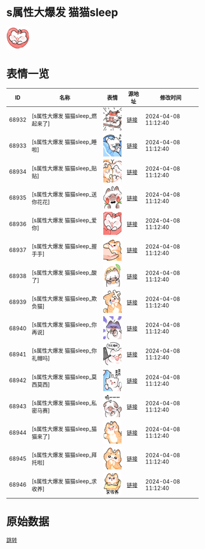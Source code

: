 # s属性大爆发 猫猫sleep

<img src="./cover.png" height="60" alt="cover" />

# 表情一览

|ID|名称|表情|源地址|修改时间|
|----|----|----|----|----|
|68932|[s属性大爆发 猫猫sleep_燃起来了]|<img src="./pic/068932_%5Bs属性大爆发 猫猫sleep_燃起来了%5D.png" height="60" alt="燃起来了"/>|[链接](https://i0.hdslb.com/bfs/garb/1d42c6a92a56039db1227787423d6c48c38a7b59.png)|2024-04-08 11:12:40|
|68933|[s属性大爆发 猫猫sleep_睡啦]|<img src="./pic/068933_%5Bs属性大爆发 猫猫sleep_睡啦%5D.png" height="60" alt="睡啦"/>|[链接](https://i0.hdslb.com/bfs/garb/9040646f12f72708f18cdb8a0441f890ce3e7923.png)|2024-04-08 11:12:40|
|68934|[s属性大爆发 猫猫sleep_贴贴]|<img src="./pic/068934_%5Bs属性大爆发 猫猫sleep_贴贴%5D.png" height="60" alt="贴贴"/>|[链接](https://i0.hdslb.com/bfs/garb/e7ce075e8a3dee93bcb1d34fbe39c098cbfc4fe7.png)|2024-04-08 11:12:40|
|68935|[s属性大爆发 猫猫sleep_送你花花]|<img src="./pic/068935_%5Bs属性大爆发 猫猫sleep_送你花花%5D.png" height="60" alt="送你花花"/>|[链接](https://i0.hdslb.com/bfs/garb/a5127743ced7693a3dc6948fb9a082c16aed0524.png)|2024-04-08 11:12:40|
|68936|[s属性大爆发 猫猫sleep_爱你]|<img src="./pic/068936_%5Bs属性大爆发 猫猫sleep_爱你%5D.png" height="60" alt="爱你"/>|[链接](https://i0.hdslb.com/bfs/garb/9231d4e0e8ac9044bf603c860532f12ee7dd6c2e.png)|2024-04-08 11:12:40|
|68937|[s属性大爆发 猫猫sleep_握手手]|<img src="./pic/068937_%5Bs属性大爆发 猫猫sleep_握手手%5D.png" height="60" alt="握手手"/>|[链接](https://i0.hdslb.com/bfs/garb/f0ba223be96adef229c48a962e88a7cf2f29f744.png)|2024-04-08 11:12:40|
|68938|[s属性大爆发 猫猫sleep_酸了]|<img src="./pic/068938_%5Bs属性大爆发 猫猫sleep_酸了%5D.png" height="60" alt="酸了"/>|[链接](https://i0.hdslb.com/bfs/garb/7f15e8d5de61549be145c212faad84ba3b46f993.png)|2024-04-08 11:12:40|
|68939|[s属性大爆发 猫猫sleep_欺负猫]|<img src="./pic/068939_%5Bs属性大爆发 猫猫sleep_欺负猫%5D.png" height="60" alt="欺负猫"/>|[链接](https://i0.hdslb.com/bfs/garb/e54a8a12239e035ecb026161b188a6e37f0908fb.png)|2024-04-08 11:12:40|
|68940|[s属性大爆发 猫猫sleep_你再说]|<img src="./pic/068940_%5Bs属性大爆发 猫猫sleep_你再说%5D.png" height="60" alt="你再说"/>|[链接](https://i0.hdslb.com/bfs/garb/bd9aa73cd2cd94675eba3a91c2d2706bc230ba6e.png)|2024-04-08 11:12:40|
|68941|[s属性大爆发 猫猫sleep_你礼帽吗]|<img src="./pic/068941_%5Bs属性大爆发 猫猫sleep_你礼帽吗%5D.png" height="60" alt="你礼帽吗"/>|[链接](https://i0.hdslb.com/bfs/garb/6e6f22d8a8f06860af75ad587caacb321cce17d0.png)|2024-04-08 11:12:40|
|68942|[s属性大爆发 猫猫sleep_莫西莫西]|<img src="./pic/068942_%5Bs属性大爆发 猫猫sleep_莫西莫西%5D.png" height="60" alt="莫西莫西"/>|[链接](https://i0.hdslb.com/bfs/garb/e80935f2d107899399f20850ce0058f18a5a566a.png)|2024-04-08 11:12:40|
|68943|[s属性大爆发 猫猫sleep_私密马赛]|<img src="./pic/068943_%5Bs属性大爆发 猫猫sleep_私密马赛%5D.png" height="60" alt="私密马赛"/>|[链接](https://i0.hdslb.com/bfs/garb/7f9c60c06036f5516b323bfdac107cb54d431a5c.png)|2024-04-08 11:12:40|
|68944|[s属性大爆发 猫猫sleep_猫猫来了]|<img src="./pic/068944_%5Bs属性大爆发 猫猫sleep_猫猫来了%5D.png" height="60" alt="猫猫来了"/>|[链接](https://i0.hdslb.com/bfs/garb/4bae72daaeec9eab15ad133e6c686edffb584049.png)|2024-04-08 11:12:40|
|68945|[s属性大爆发 猫猫sleep_拜托啦]|<img src="./pic/068945_%5Bs属性大爆发 猫猫sleep_拜托啦%5D.png" height="60" alt="拜托啦"/>|[链接](https://i0.hdslb.com/bfs/garb/ee35581e3475a948f4037c33d9f0801446a2de55.png)|2024-04-08 11:12:40|
|68946|[s属性大爆发 猫猫sleep_求收养]|<img src="./pic/068946_%5Bs属性大爆发 猫猫sleep_求收养%5D.png" height="60" alt="求收养"/>|[链接](https://i0.hdslb.com/bfs/garb/40953834e712ecad28740b671eecd677b5ee2aba.png)|2024-04-08 11:12:40|

# 原始数据

[跳转](./raw.json)

